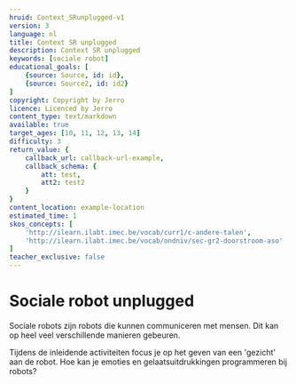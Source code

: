 ```yaml
---
hruid: Context_SRunplugged-v1
version: 3
language: nl
title: Context SR unplugged
description: Context SR unplugged
keywords: [sociale robot]
educational_goals: [
    {source: Source, id: id}, 
    {source: Source2, id: id2}
]
copyright: Copyright by Jerro
licence: Licenced by Jerro
content_type: text/markdown
available: true
target_ages: [10, 11, 12, 13, 14]
difficulty: 3
return_value: {
    callback_url: callback-url-example,
    callback_schema: {
        att: test,
        att2: test2
    }
}
content_location: example-location
estimated_time: 1
skos_concepts: [
    'http://ilearn.ilabt.imec.be/vocab/curr1/c-andere-talen', 
    'http://ilearn.ilabt.imec.be/vocab/ondniv/sec-gr2-doorstroom-aso'
]
teacher_exclusive: false
---
```


# Sociale robot unplugged

Sociale robots zijn robots die kunnen communiceren met mensen. Dit kan op heel veel verschillende manieren gebeuren.

Tijdens de inleidende activiteiten focus je op het geven van een 'gezicht' aan de robot. Hoe kan je emoties en gelaatsuitdrukkingen programmeren bij robots?
